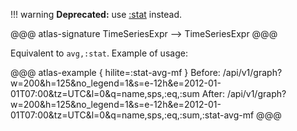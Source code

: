 !!! warning
    **Deprecated:** use [:stat](stat.md) instead.

@@@ atlas-signature
TimeSeriesExpr
-->
TimeSeriesExpr
@@@

Equivalent to `avg,:stat`. Example of usage:

@@@ atlas-example { hilite=:stat-avg-mf }
Before: /api/v1/graph?w=200&h=125&no_legend=1&s=e-12h&e=2012-01-01T07:00&tz=UTC&l=0&q=name,sps,:eq,:sum
After: /api/v1/graph?w=200&h=125&no_legend=1&s=e-12h&e=2012-01-01T07:00&tz=UTC&l=0&q=name,sps,:eq,:sum,:stat-avg-mf
@@@
